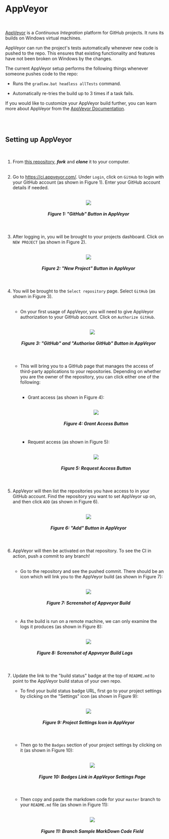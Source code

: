 # AppVeyor
<br>

[AppVeyor](https://www.appveyor.com/) is a _Continuous Integration_ platform for GitHub projects.
It runs its builds on Windows virtual machines.

AppVeyor can run the project's tests automatically whenever new code is pushed to the repo.
This ensures that existing functionality and features have not been broken on Windows by the changes.

The current AppVeyor setup performs the following things whenever someone pushes code to the repo:

* Runs the `gradlew.bat headless allTests` command.

* Automatically re-tries the build up to 3 times if a task fails.

If you would like to customize your AppVeyor build further, you can learn more about AppVeyor from the
[AppVeyor Documentation](https://www.appveyor.com/docs/).

<br><br>

## Setting up AppVeyor
<br>

1. From [this repository](https://github.com/CS2103JAN2017-W14-B4/main), ___fork___ and ___clone___ it to your computer.<br><br>

2. Go to https://ci.appveyor.com/. Under `Login`, click on `GitHub` to login with your GitHub account (as shown in Figure 1).
   Enter your GitHub account details if needed.<br><br>

   <p align="center"><img src="images/appveyor/login.png"></p>
   <h5 align="center">Figure 1: "GitHub" Button in AppVeyor</h5>
<br>

3. After logging in, you will be brought to your projects dashboard. Click on `NEW PROJECT` (as shown in Figure 2).<br><br>
   <p align="center"><img src="images/appveyor/add-project-1.png"></p>
   <h5 align="center">Figure 2: "New Project" Button in AppVeyor</h5>
<br>

4. You will be brought to the `Select repository` page. Select `GitHub` (as shown in Figure 3).<br><br>

    * On your first usage of AppVeyor, you will need to give AppVeyor authorization to your GitHub account. Click on `Authorize GitHub`.<br><br>      <p align="center"><img src="images/appveyor/add-project-2.png"></p>
    <h5 align="center">Figure 3: "GitHub" and "Authorise GitHub" Button in AppVeyor</h5><br>

    * This will bring you to a GitHub page that manages the access of third-party applications to your repositories. Depending on whether you are the owner of the repository, you can click either one of the following:<br><br>

        - Grant access (as shown in Figure 4):<br><br>
           <p align="center"><img src="images/grant_access.png"></p>
           <h5 align="center">Figure 4: Grant Access Button</h5><br>
        - Request access (as shown in Figure 5):<br><br>
           <p align="center"><img src="images/request_access.png"></p>
           <h5 align="center">Figure 5: Request Access Button</h5><br>

5. AppVeyor will then list the repositories you have access to in your GitHub account.
   Find the repository you want to set AppVeyor up on, and then click `ADD` (as shown in Figure 6).<br><br>
   <p align="center"><img src="images/appveyor/add-project-3.png"></p>
   <h5 align="center">Figure 6: "Add" Button in AppVeyor</h5><br>

6. AppVeyor will then be activated on that repository.
   To see the CI in action, push a commit to any branch!<br><br>

    * Go to the repository and see the pushed commit. There should be an icon which will link you to the AppVeyor build (as shown in Figure 7):<br><br>

   <p align="center"><img src="images/appveyor/ci-pending.png"></p>
   <h5 align="center">Figure 7: Screenshot of Appveyor Build</h5><br>

    * As the build is run on a remote machine, we can only examine the logs it produces (as shown in Figure 8):<br><br>

   <p align="center"><img src="images/appveyor/ci-log.png"></p>

<h5 align="center">Figure 8: Screenshot of Appveyor Build Logs</h5>
<br>

7. Update the link to the "build status" badge at the top of `README.md` to point to the AppVeyor build status of your own repo.

    * To find your build status badge URL,
      first go to your project settings by clicking on the "Settings" icon (as shown in Figure 9):<br><br>

    <p align="center"><img src="images/appveyor/project-settings-1.png"></p><h5 align="center">Figure 9: Project Settings Icon in AppVeyor</h5><br>

    * Then go to the `Badges` section of your project settings by clicking on it (as shown in Figure 10):<br><br>

        <p align="center"><img src="images/appveyor/project-settings-2.png"></p>
        <h5 align="center">Figure 10: Badges Link in AppVeyor Settings Page</h5><br>

    * Then copy and paste the markdown code for your `master` branch to your `README.md` file (as shown in Figure 11):<br><br>

        <p align="center"><img src="images/appveyor/project-settings-3.png"></p>
        <h5 align="center">Figure 11: Branch Sample MarkDown Code Field</h5><br>
